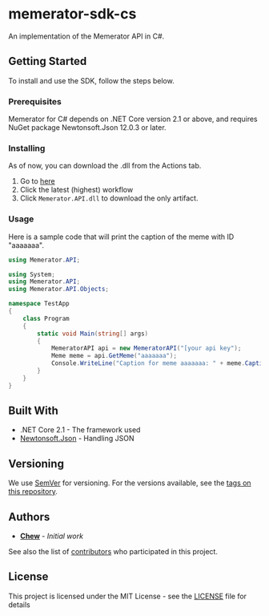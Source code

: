 # memerator-sdk-cs

An implementation of the Memerator API in C#.

## Getting Started

To install and use the SDK, follow the steps below.

### Prerequisites

Memerator for C# depends on .NET Core version 2.1 or above, and requires NuGet package Newtonsoft.Json 12.0.3 or later.

### Installing

As of now, you can download the .dll from the Actions tab.

1) Go to [here](https://github.com/Memerator/memerator-sdk-cs/actions?query=branch%3Amaster+is%3Acompleted+event%3Apush)
2) Click the latest (highest) workflow
3) Click `Memerator.API.dll` to download the only artifact.

### Usage

Here is a sample code that will print the caption of the meme with ID "aaaaaaa".

```c#
using Memerator.API;

using System;
using Memerator.API;
using Memerator.API.Objects;

namespace TestApp
{
    class Program
    {
        static void Main(string[] args)
        {
            MemeratorAPI api = new MemeratorAPI("[your api key");
            Meme meme = api.GetMeme("aaaaaaa");
            Console.WriteLine("Caption for meme aaaaaaa: " + meme.Caption());
        }
    }
}
```

## Built With

* .NET Core 2.1 - The framework used
* [Newtonsoft.Json](https://www.nuget.org/packages/Newtonsoft.Json) - Handling JSON

## Versioning

We use [SemVer](http://semver.org/) for versioning. For the versions available, see the [tags on this repository](https://github.com/Memerator/memerator-sdk-cs/tags).

## Authors

* **[Chew](https://github.com/Chew)** - *Initial work*

See also the list of [contributors](https://github.com/Memerator/memerator-sdk-cs/contributors) who participated in this project.

## License

This project is licensed under the MIT License - see the [LICENSE](LICENSE) file for details
